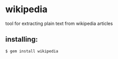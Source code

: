 # wikipedia

tool for extracting plain text from wikipedia articles

## installing:

````
$ gem install wikipedia
````
